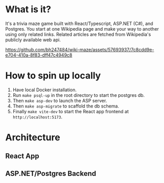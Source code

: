 # What is it?

It's a trivia maze game built with React/Typescript, ASP.NET (C#), and Postgres. You start at one Wikipedia page and make your way to another using only related links. Related articles are fetched from Wikipedia's publicly available web api.

https://github.com/bh247484/wiki-maze/assets/57693937/7c8cdd9e-e704-410a-8f83-dff47c4949c8

# How to spin up locally
1. Have local Docker installation.
2. Run `make psql-up` in the root directory to start the postgres db.
3. Then `make asp-dev` to launch the ASP server.
4. Then `make asp-migrate` to scaffold the db schema.
5. Finally `make vite-dev` to start the React app frontend at `http://localhost:5173`.

# Architecture

## React App

## ASP.NET/Postgres Backend

